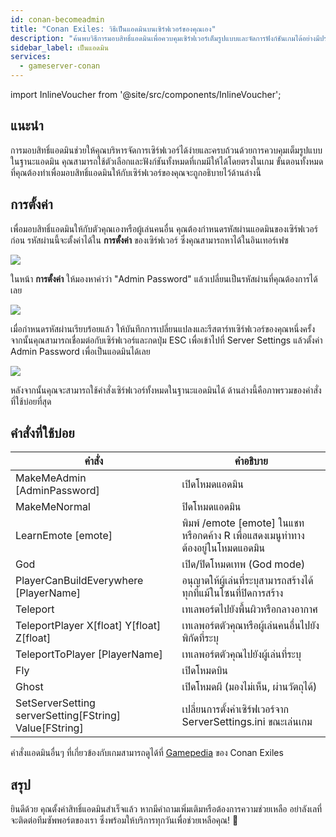 ```yaml
---
id: conan-becomeadmin
title: "Conan Exiles: วิธีเป็นแอดมินบนเซิร์ฟเวอร์ของคุณเอง"
description: "ค้นพบวิธีการมอบสิทธิ์แอดมินเพื่อควบคุมเซิร์ฟเวอร์เต็มรูปแบบและจัดการฟังก์ชันเกมได้อย่างมีประสิทธิภาพ → เรียนรู้เพิ่มเติมตอนนี้"
sidebar_label: เป็นแอดมิน
services:
  - gameserver-conan
---
```


import InlineVoucher from '@site/src/components/InlineVoucher';

## แนะนำ
การมอบสิทธิ์แอดมินช่วยให้คุณบริหารจัดการเซิร์ฟเวอร์ได้ง่ายและครบถ้วนด้วยการควบคุมเต็มรูปแบบในฐานะแอดมิน คุณสามารถใช้ตัวเลือกและฟังก์ชันทั้งหมดที่เกมมีให้ได้โดยตรงในเกม ขั้นตอนทั้งหมดที่คุณต้องทำเพื่อมอบสิทธิ์แอดมินให้กับเซิร์ฟเวอร์ของคุณจะถูกอธิบายไว้ด้านล่างนี้  
<InlineVoucher />

## การตั้งค่า
เพื่อมอบสิทธิ์แอดมินให้กับตัวคุณเองหรือผู้เล่นคนอื่น คุณต้องกำหนดรหัสผ่านแอดมินของเซิร์ฟเวอร์ก่อน รหัสผ่านนี้จะตั้งค่าได้ใน **การตั้งค่า** ของเซิร์ฟเวอร์ ซึ่งคุณสามารถหาได้ในอินเทอร์เฟซ


![](https://screensaver01.zap-hosting.com/index.php/s/gpHQXB9tk46RpLL/preview)

ในหน้า **การตั้งค่า** ให้มองหาคำว่า "Admin Password" แล้วเปลี่ยนเป็นรหัสผ่านที่คุณต้องการได้เลย


![](https://screensaver01.zap-hosting.com/index.php/s/bKWx4qCj3aj6agA/preview)



เมื่อกำหนดรหัสผ่านเรียบร้อยแล้ว ให้บันทึกการเปลี่ยนแปลงและรีสตาร์ทเซิร์ฟเวอร์ของคุณหนึ่งครั้ง จากนั้นคุณสามารถเชื่อมต่อกับเซิร์ฟเวอร์และกดปุ่ม ESC เพื่อเข้าไปที่ Server Settings แล้วตั้งค่า Admin Password เพื่อเป็นแอดมินได้เลย



![](https://screensaver01.zap-hosting.com/index.php/s/giLP794irsw8bjK/preview)



หลังจากนั้นคุณจะสามารถใช้คำสั่งเซิร์ฟเวอร์ทั้งหมดในฐานะแอดมินได้ ด้านล่างนี้คือภาพรวมของคำสั่งที่ใช้บ่อยที่สุด





## คำสั่งที่ใช้บ่อย

| คำสั่ง                                                | คำอธิบาย                                                  |
| ------------------------------------------------------ | ------------------------------------------------------------ |
| MakeMeAdmin [AdminPassword]                            | เปิดโหมดแอดมิน                                            |
| MakeMeNormal                                           | ปิดโหมดแอดมิน                                            |
| LearnEmote [emote]                                     | พิมพ์ /emote [emote] ในแชท หรือกดค้าง R เพื่อแสดงเมนูท่าทาง ต้องอยู่ในโหมดแอดมิน |
| God                                                    | เปิด/ปิดโหมดเทพ (God mode)                                |
| PlayerCanBuildEverywhere [PlayerName]                  | อนุญาตให้ผู้เล่นที่ระบุสามารถสร้างได้ทุกที่แม้ในโซนที่ปิดการสร้าง |
| Teleport                                               | เทเลพอร์ตไปยังพื้นผิวหรือกลางอากาศ                        |
| TeleportPlayer X[float] Y[float] Z[float]              | เทเลพอร์ตตัวคุณหรือผู้เล่นคนอื่นไปยังพิกัดที่ระบุ          |
| TeleportToPlayer [PlayerName]                          | เทเลพอร์ตตัวคุณไปยังผู้เล่นที่ระบุ                          |
| Fly                                                    | เปิดโหมดบิน                                               |
| Ghost                                                  | เปิดโหมดผี (มองไม่เห็น, ผ่านวัตถุได้)                     |
| SetServerSetting serverSetting[FString] Value[FString] | เปลี่ยนการตั้งค่าเซิร์ฟเวอร์จาก ServerSettings.ini ขณะเล่นเกม |

คำสั่งแอดมินอื่นๆ ที่เกี่ยวข้องกับเกมสามารถดูได้ที่ [Gamepedia](https://conanexiles.gamepedia.com/Admin_Panel) ของ Conan Exiles


## สรุป

ยินดีด้วย คุณตั้งค่าสิทธิ์แอดมินสำเร็จแล้ว หากมีคำถามเพิ่มเติมหรือต้องการความช่วยเหลือ อย่าลังเลที่จะติดต่อทีมซัพพอร์ตของเรา ซึ่งพร้อมให้บริการทุกวันเพื่อช่วยเหลือคุณ! 🙂

<InlineVoucher />